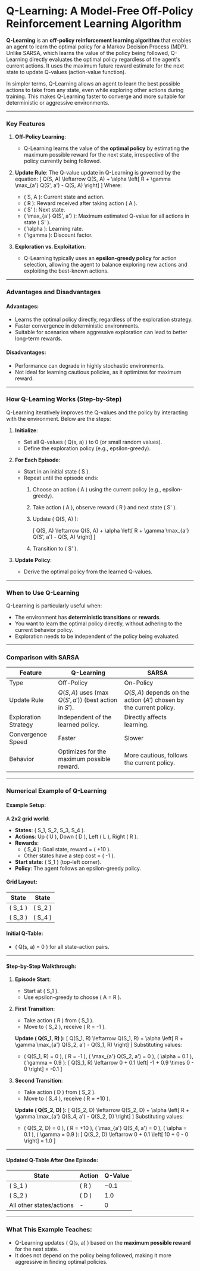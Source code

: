 # Q-Learning: A Model-Free Off-Policy Reinforcement Learning Algorithm

**Q-Learning** is an **off-policy reinforcement learning algorithm** that enables an agent to learn the optimal policy for a Markov Decision Process (MDP). Unlike SARSA, which learns the value of the policy being followed, Q-Learning directly evaluates the optimal policy regardless of the agent's current actions. It uses the maximum future reward estimate for the next state to update Q-values (action-value function).

In simpler terms, Q-Learning allows an agent to learn the best possible actions to take from any state, even while exploring other actions during training. This makes Q-Learning faster to converge and more suitable for deterministic or aggressive environments.

---

### Key Features
1. **Off-Policy Learning**: 
   - Q-Learning learns the value of the **optimal policy** by estimating the maximum possible reward for the next state, irrespective of the policy currently being followed.

2. **Update Rule**:
   The Q-value update in Q-Learning is governed by the equation:
   \[
   Q(S, A) \leftarrow Q(S, A) + \alpha \left[ R + \gamma \max_{a'} Q(S', a') - Q(S, A) \right]
   \]
   Where:
   - \( S, A \): Current state and action.
   - \( R \): Reward received after taking action \( A \).
   - \( S' \): Next state.
   - \( \max_{a'} Q(S', a') \): Maximum estimated Q-value for all actions in state \( S' \).
   - \( \alpha \): Learning rate.
   - \( \gamma \): Discount factor.

3. **Exploration vs. Exploitation**:
   - Q-Learning typically uses an **epsilon-greedy policy** for action selection, allowing the agent to balance exploring new actions and exploiting the best-known actions.

---

### Advantages and Disadvantages

#### Advantages:
- Learns the optimal policy directly, regardless of the exploration strategy.
- Faster convergence in deterministic environments.
- Suitable for scenarios where aggressive exploration can lead to better long-term rewards.

#### Disadvantages:
- Performance can degrade in highly stochastic environments.
- Not ideal for learning cautious policies, as it optimizes for maximum reward.

---

### How Q-Learning Works (Step-by-Step)

Q-Learning iteratively improves the Q-values and the policy by interacting with the environment. Below are the steps:

1. **Initialize**:
   - Set all Q-values \( Q(s, a) \) to 0 (or small random values).
   - Define the exploration policy (e.g., epsilon-greedy).

2. **For Each Episode**:
   - Start in an initial state \( S \).
   - Repeat until the episode ends:
     1. Choose an action \( A \) using the current policy (e.g., epsilon-greedy).
     2. Take action \( A \), observe reward \( R \) and next state \( S' \).
     3. Update \( Q(S, A) \):
        
        \[
        Q(S, A) \leftarrow Q(S, A) + \alpha \left[ R + \gamma \max_{a'} Q(S', a') - Q(S, A) \right]
        \]
     4. Transition to \( S' \).

3. **Update Policy**:
   - Derive the optimal policy from the learned Q-values.

---

### When to Use Q-Learning

Q-Learning is particularly useful when:
- The environment has **deterministic transitions** or **rewards**.
- You want to learn the optimal policy directly, without adhering to the current behavior policy.
- Exploration needs to be independent of the policy being evaluated.

---

### Comparison with SARSA

| Feature               | Q-Learning                | SARSA                       |
|-----------------------|--------------------------|----------------------------|
| Type                 | Off-Policy               | On-Policy                  |
| Update Rule          | $Q(S, A)$ uses $( \max Q(S', a') )$ (best action in $S'$). | $Q(S, A)$ depends on the action $( A' )$ chosen by the current policy. |
| Exploration Strategy  | Independent of the learned policy. | Directly affects learning. |
| Convergence Speed    | Faster                   | Slower                     |
| Behavior             | Optimizes for the maximum possible reward. | More cautious, follows the current policy. |

---

### Numerical Example of Q-Learning

#### Example Setup:
A **2x2 grid world**:
- **States**: \( S_1, S_2, S_3, S_4 \).
- **Actions**: Up \( U \), Down \( D \), Left \( L \), Right \( R \).
- **Rewards**:
  - \( S_4 \): Goal state, reward = \( +10 \).
  - Other states have a step cost = \( -1 \).
- **Start state**: \( S_1 \) (top-left corner).
- **Policy**: The agent follows an epsilon-greedy policy.

#### Grid Layout:

| State  | State  |
|--------|--------|
| \( S_1 \) | \( S_2 \) |
| \( S_3 \) | \( S_4 \) |

#### Initial Q-Table:
- \( Q(s, a) = 0 \) for all state-action pairs.

---

#### Step-by-Step Walkthrough:

1. **Episode Start**:
   - Start at \( S_1 \).
   - Use epsilon-greedy to choose \( A = R \).

2. **First Transition**:
   - Take action \( R \) from \( S_1 \).
   - Move to \( S_2 \), receive \( R = -1 \).

   **Update \( Q(S_1, R) \):**
   \[
   Q(S_1, R) \leftarrow Q(S_1, R) + \alpha \left[ R + \gamma \max_{a'} Q(S_2, a') - Q(S_1, R) \right]
   \]
   Substituting values:
   - \( Q(S_1, R) = 0 \), \( R = -1 \), \( \max_{a'} Q(S_2, a') = 0 \), \( \alpha = 0.1 \), \( \gamma = 0.9 \):
   \[
   Q(S_1, R) \leftarrow 0 + 0.1 \left[ -1 + 0.9 \times 0 - 0 \right] = -0.1
   \]

3. **Second Transition**:
   - Take action \( D \) from \( S_2 \).
   - Move to \( S_4 \), receive \( R = +10 \).

   **Update \( Q(S_2, D) \):**
   \[
   Q(S_2, D) \leftarrow Q(S_2, D) + \alpha \left[ R + \gamma \max_{a'} Q(S_4, a') - Q(S_2, D) \right]
   \]
   Substituting values:
   - \( Q(S_2, D) = 0 \), \( R = +10 \), \( \max_{a'} Q(S_4, a') = 0 \), \( \alpha = 0.1 \), \( \gamma = 0.9 \):
   \[
   Q(S_2, D) \leftarrow 0 + 0.1 \left[ 10 + 0 - 0 \right] = 1.0
   \]

---

#### Updated Q-Table After One Episode:
| State    | Action | Q-Value |
|----------|--------|---------|
| \( S_1 \) | \( R \) | $-0.1$    |
| \( S_2 \) | \( D \) | $1.0$     |
| All other states/actions | - | $0$       |

---

### What This Example Teaches:
- Q-Learning updates \( Q(s, a) \) based on the **maximum possible reward** for the next state.
- It does not depend on the policy being followed, making it more aggressive in finding optimal policies.
